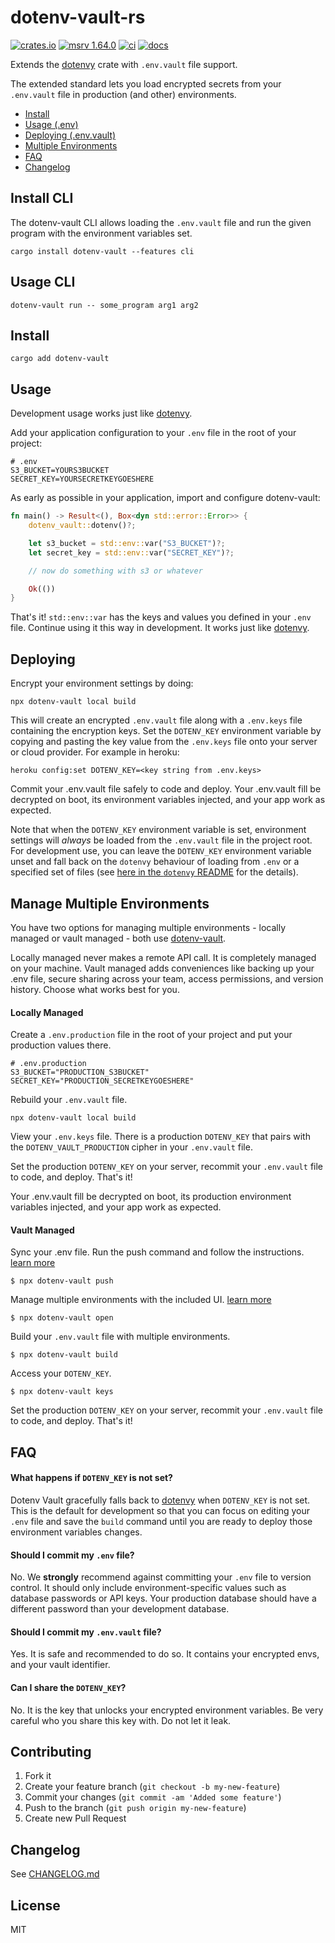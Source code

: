 # dotenv-vault-rs

[![crates.io](https://img.shields.io/crates/v/dotenv-vault.svg)](https://crates.io/crates/dotenv-vault)
[![msrv
1.64.0](https://img.shields.io/badge/msrv-1.64.0-dea584.svg?logo=rust)](https://github.com/rust-lang/rust/releases/tag/1.64.0)
[![ci](https://github.com/Minebomber/dotenv-vault-rs/actions/workflows/ci.yml/badge.svg)](https://github.com/Minebomber/dotenv-vault-rs/actions/workflows/ci.yml)
[![docs](https://img.shields.io/docsrs/dotenv-vault?logo=docs.rs)](https://docs.rs/dotenv-vault/)

Extends the [dotenvy](https://github.com/allan2/dotenvy) crate with `.env.vault` file support.

The extended standard lets you load encrypted secrets from your `.env.vault` file in production (and other) environments.

* [Install](#install)
* [Usage (.env)](#usage)
* [Deploying (.env.vault)](#deploying)
* [Multiple Environments](#manage-multiple-environments)
* [FAQ](#faq)
* [Changelog](./CHANGELOG.md)

## Install CLI

The dotenv-vault CLI allows loading the `.env.vault` file and run the given program with the environment variables set.

```shell
cargo install dotenv-vault --features cli
```

## Usage CLI

```shell
dotenv-vault run -- some_program arg1 arg2
```

## Install

```shell
cargo add dotenv-vault
```

## Usage

Development usage works just like [dotenvy](https://github.com/allan2/dotenvy).

Add your application configuration to your `.env` file in the root of your project:

```shell
# .env
S3_BUCKET=YOURS3BUCKET
SECRET_KEY=YOURSECRETKEYGOESHERE
```

As early as possible in your application, import and configure dotenv-vault:

```rust
fn main() -> Result<(), Box<dyn std::error::Error>> {
    dotenv_vault::dotenv()?;

    let s3_bucket = std::env::var("S3_BUCKET")?;
    let secret_key = std::env::var("SECRET_KEY")?;

    // now do something with s3 or whatever

    Ok(())
}
```

That's it! `std::env::var` has the keys and values you defined in your `.env` file. Continue using it this way in development. It works just like [dotenvy](https://github.com/allan2/dotenvy).

## Deploying

Encrypt your environment settings by doing:

```shell
npx dotenv-vault local build
```

This will create an encrypted `.env.vault` file along with a
`.env.keys` file containing the encryption keys. Set the
`DOTENV_KEY` environment variable by copying and pasting
the key value from the `.env.keys` file onto your server
or cloud provider. For example in heroku:

```shell
heroku config:set DOTENV_KEY=<key string from .env.keys>
```

Commit your .env.vault file safely to code and deploy. Your .env.vault fill be decrypted on boot, its environment variables injected, and your app work as expected.

Note that when the `DOTENV_KEY` environment variable is set,
environment settings will *always* be loaded from the `.env.vault`
file in the project root. For development use, you can leave the
`DOTENV_KEY` environment variable unset and fall back on the
`dotenvy` behaviour of loading from `.env` or a specified set of
files (see [here in the `dotenvy`
README](https://github.com/allan2/dotenvy#usage) for the details).

## Manage Multiple Environments

You have two options for managing multiple environments - locally managed or vault managed - both use [dotenv-vault](https://github.com/dotenv-org/dotenv-vault).

Locally managed never makes a remote API call. It is completely managed on your machine. Vault managed adds conveniences like backing up your .env file, secure sharing across your team, access permissions, and version history. Choose what works best for you.

#### Locally Managed

Create a `.env.production` file in the root of your project and put your production values there.

```shell
# .env.production
S3_BUCKET="PRODUCTION_S3BUCKET"
SECRET_KEY="PRODUCTION_SECRETKEYGOESHERE"
```

Rebuild your `.env.vault` file.

```shell
npx dotenv-vault local build
```

View your `.env.keys` file. There is a production `DOTENV_KEY` that pairs with the `DOTENV_VAULT_PRODUCTION` cipher in your `.env.vault` file.

Set the production `DOTENV_KEY` on your server, recommit your `.env.vault` file to code, and deploy. That's it!

Your .env.vault fill be decrypted on boot, its production environment variables injected, and your app work as expected.

#### Vault Managed

Sync your .env file. Run the push command and follow the instructions. [learn more](https://www.dotenv.org/docs/sync/quickstart)

```
$ npx dotenv-vault push
```

Manage multiple environments with the included UI. [learn more](https://www.dotenv.org/docs/tutorials/environments)

```
$ npx dotenv-vault open
```

Build your `.env.vault` file with multiple environments.

```
$ npx dotenv-vault build
```

Access your `DOTENV_KEY`.

```
$ npx dotenv-vault keys
```

Set the production `DOTENV_KEY` on your server, recommit your `.env.vault` file to code, and deploy. That's it!

## FAQ

#### What happens if `DOTENV_KEY` is not set?

Dotenv Vault gracefully falls back to
[dotenvy](https://github.com/allan2/dotenvy) when `DOTENV_KEY` is not
set. This is the default for development so that you can focus on
editing your `.env` file and save the `build` command until you are
ready to deploy those environment variables changes.

#### Should I commit my `.env` file?

No. We **strongly** recommend against committing your `.env` file to
version control. It should only include environment-specific values
such as database passwords or API keys. Your production database
should have a different password than your development database.

#### Should I commit my `.env.vault` file?

Yes. It is safe and recommended to do so. It contains your encrypted
envs, and your vault identifier.

#### Can I share the `DOTENV_KEY`?

No. It is the key that unlocks your encrypted environment variables.
Be very careful who you share this key with. Do not let it leak.

## Contributing

1. Fork it
2. Create your feature branch (`git checkout -b my-new-feature`)
3. Commit your changes (`git commit -am 'Added some feature'`)
4. Push to the branch (`git push origin my-new-feature`)
5. Create new Pull Request

## Changelog

See [CHANGELOG.md](CHANGELOG.md)

## License

MIT
